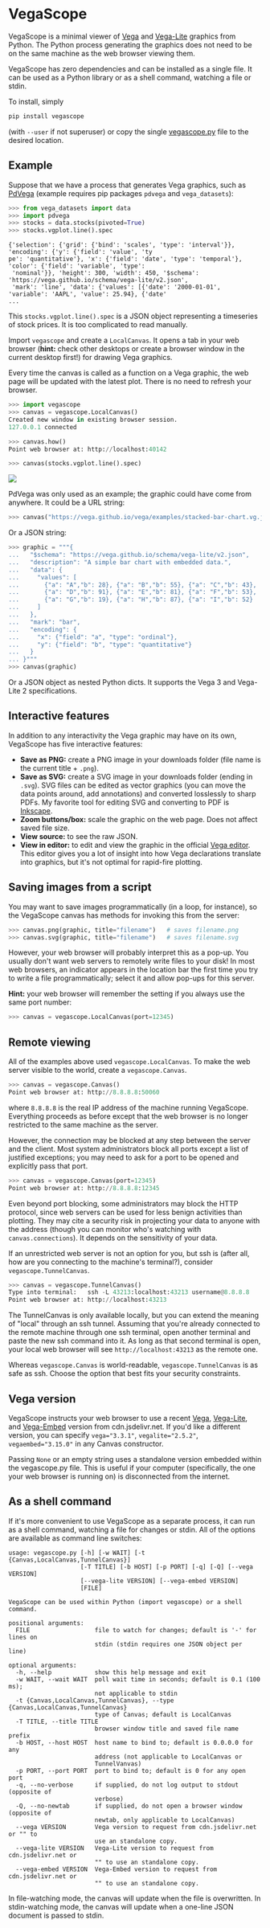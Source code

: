 VegaScope
=========

VegaScope is a minimal viewer of [Vega](https://vega.github.io/vega/) and [Vega-Lite](https://vega.github.io/vega-lite/) graphics from Python. The Python process generating the graphics does not need to be on the same machine as the web browser viewing them.

VegaScope has zero dependencies and can be installed as a single file. It can be used as a Python library or as a shell command, watching a file or stdin.

To install, simply

```bash
pip install vegascope
```

(with `--user` if not superuser) or copy the single [vegascope.py](https://raw.githubusercontent.com/diana-hep/vegascope/master/vegascope.py) file to the desired location.

Example
-------

Suppose that we have a process that generates Vega graphics, such as [PdVega](https://jakevdp.github.io/pdvega/) (example requires pip packages `pdvega` and `vega_datasets`):

```python
>>> from vega_datasets import data
>>> import pdvega
>>> stocks = data.stocks(pivoted=True)
>>> stocks.vgplot.line().spec
```
```
{'selection': {'grid': {'bind': 'scales', 'type': 'interval'}}, 'encoding': {'y': {'field': 'value', 'ty
pe': 'quantitative'}, 'x': {'field': 'date', 'type': 'temporal'}, 'color': {'field': 'variable', 'type':
 'nominal'}}, 'height': 300, 'width': 450, '$schema': 'https://vega.github.io/schema/vega-lite/v2.json',
 'mark': 'line', 'data': {'values': [{'date': '2000-01-01', 'variable': 'AAPL', 'value': 25.94}, {'date'
...
```

This `stocks.vgplot.line().spec` is a JSON object representing a timeseries of stock prices. It is too complicated to read manually.

Import `vegascope` and create a `LocalCanvas`. It opens a tab in your web browser (**hint:** check other desktops or create a browser window in the current desktop first!) for drawing Vega graphics.

Every time the canvas is called as a function on a Vega graphic, the web page will be updated with the latest plot. There is no need to refresh your browser.

```python
>>> import vegascope
>>> canvas = vegascope.LocalCanvas()
Created new window in existing browser session.
127.0.0.1 connected

>>> canvas.how()
Point web browser at: http://localhost:40142

>>> canvas(stocks.vgplot.line().spec)
```

![](example.png)

PdVega was only used as an example; the graphic could have come from anywhere. It could be a URL string:

```python
>>> canvas("https://vega.github.io/vega/examples/stacked-bar-chart.vg.json")
```

Or a JSON string:

```python
>>> graphic = """{
...   "$schema": "https://vega.github.io/schema/vega-lite/v2.json",
...   "description": "A simple bar chart with embedded data.",
...   "data": {
...     "values": [
...       {"a": "A","b": 28}, {"a": "B","b": 55}, {"a": "C","b": 43},
...       {"a": "D","b": 91}, {"a": "E","b": 81}, {"a": "F","b": 53},
...       {"a": "G","b": 19}, {"a": "H","b": 87}, {"a": "I","b": 52}
...     ]
...   },
...   "mark": "bar",
...   "encoding": {
...     "x": {"field": "a", "type": "ordinal"},
...     "y": {"field": "b", "type": "quantitative"}
...   }
... }"""
>>> canvas(graphic)
```

Or a JSON object as nested Python dicts. It supports the Vega 3 and Vega-Lite 2 specifications.

Interactive features
--------------------

In addition to any interactivity the Vega graphic may have on its own, VegaScope has five interactive features:

   - **Save as PNG:** create a PNG image in your downloads folder (file name is the current title + `.png`).
   - **Save as SVG:** create a SVG image in your downloads folder (ending in `.svg`). SVG files can be edited as vector graphics (you can move the data points around, add annotations) and converted losslessly to sharp PDFs. My favorite tool for editing SVG and converting to PDF is [Inkscape](https://inkscape.org/).
   - **Zoom buttons/box:** scale the graphic on the web page. Does not affect saved file size.
   - **View source:** to see the raw JSON.
   - **View in editor:** to edit and view the graphic in the official [Vega editor](https://vega.github.io/editor). This editor gives you a lot of insight into how Vega declarations translate into graphics, but it's not optimal for rapid-fire plotting.

Saving images from a script
---------------------------

You may want to save images programmatically (in a loop, for instance), so the VegaScope canvas has methods for invoking this from the server:

```python
>>> canvas.png(graphic, title="filename")   # saves filename.png
>>> canvas.svg(graphic, title="filename")   # saves filename.svg
```

However, your web browser will probably interpret this as a pop-up. You usually don't want web servers to remotely write files to your disk! In most web browsers, an indicator appears in the location bar the first time you try to write a file programmatically; select it and allow pop-ups for this server.

**Hint:** your web browser will remember the setting if you always use the same port number:

```python
>>> canvas = vegascope.LocalCanvas(port=12345)
```

Remote viewing
--------------

All of the examples above used `vegascope.LocalCanvas`. To make the web server visible to the world, create a `vegascope.Canvas`.

```python
>>> canvas = vegascope.Canvas()
Point web browser at: http://8.8.8.8:50060
```

where `8.8.8.8` is the real IP address of the machine running VegaScope. Everything proceeds as before except that the web browser is no longer restricted to the same machine as the server.

However, the connection may be blocked at any step between the server and the client. Most system administrators block all ports except a list of justified exceptions; you may need to ask for a port to be opened and explicitly pass that port.

```python
>>> canvas = vegascope.Canvas(port=12345)
Point web browser at: http://8.8.8.8:12345
```

Even beyond port blocking, some administrators may block the HTTP protocol, since web servers can be used for less benign activities than plotting. They may cite a security risk in projecting your data to anyone with the address (though you can monitor who's watching with `canvas.connections`). It depends on the sensitivity of your data.

If an unrestricted web server is not an option for you, but ssh is (after all, how are you connecting to the machine's terminal?), consider `vegascope.TunnelCanvas`.

```python
>>> canvas = vegascope.TunnelCanvas()
Type into terminal:   ssh -L 43213:localhost:43213 username@8.8.8.8
Point web browser at: http://localhost:43213
```

The TunnelCanvas is only available locally, but you can extend the meaning of "local" through an ssh tunnel. Assuming that you're already connected to the remote machine through one ssh terminal, open another terminal and paste the new ssh command into it. As long as that second terminal is open, your local web browser will see `http://localhost:43213` as the remote one.

Whereas `vegascope.Canvas` is world-readable, `vegascope.TunnelCanvas` is as safe as ssh. Choose the option that best fits your security constraints.

Vega version
------------

VegaScope instructs your web browser to use a recent [Vega](https://github.com/vega/vega/releases), [Vega-Lite](https://github.com/vega/vega-lite/releases), and [Vega-Embed](https://github.com/vega/vega-embed/releases) version from cdn.jsdelivr.net. If you'd like a different version, you can specify `vega="3.3.1"`, `vegalite="2.5.2"`, `vegaembed="3.15.0"` in any Canvas constructor.

Passing `None` or an empty string uses a standalone version embedded within the vegascope.py file. This is useful if your computer (specifically, the one your web browser is running on) is disconnected from the internet.

As a shell command
------------------

If it's more convenient to use VegaScope as a separate process, it can run as a shell command, watching a file for changes or stdin. All of the options are available as command line switches:

```
usage: vegascope.py [-h] [-w WAIT] [-t {Canvas,LocalCanvas,TunnelCanvas}]
                    [-T TITLE] [-b HOST] [-p PORT] [-q] [-Q] [--vega VERSION]
                    [--vega-lite VERSION] [--vega-embed VERSION]
                    [FILE]

VegaScope can be used within Python (import vegascope) or a shell command.

positional arguments:
  FILE                  file to watch for changes; default is '-' for lines on
                        stdin (stdin requires one JSON object per line)

optional arguments:
  -h, --help            show this help message and exit
  -w WAIT, --wait WAIT  poll wait time in seconds; default is 0.1 (100 ms);
                        not applicable to stdin
  -t {Canvas,LocalCanvas,TunnelCanvas}, --type {Canvas,LocalCanvas,TunnelCanvas}
                        type of Canvas; default is LocalCanvas
  -T TITLE, --title TITLE
                        browser window title and saved file name prefix
  -b HOST, --host HOST  host name to bind to; default is 0.0.0.0 for any
                        address (not applicable to LocalCanvas or
                        TunnelVanvas)
  -p PORT, --port PORT  port to bind to; default is 0 for any open port
  -q, --no-verbose      if supplied, do not log output to stdout (opposite of
                        verbose)
  -Q, --no-newtab       if supplied, do not open a browser window (opposite of
                        newtab, only applicable to LocalCanvas)
  --vega VERSION        Vega version to request from cdn.jsdelivr.net or "" to
                        use an standalone copy.
  --vega-lite VERSION   Vega-Lite version to request from cdn.jsdelivr.net or
                        "" to use an standalone copy.
  --vega-embed VERSION  Vega-Embed version to request from cdn.jsdelivr.net or
                        "" to use an standalone copy.
```

In file-watching mode, the canvas will update when the file is overwritten. In stdin-watching mode, the canvas will update when a one-line JSON document is passed to stdin.
